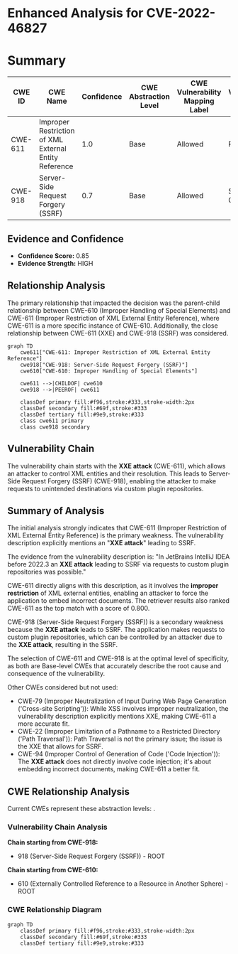 # Enhanced Analysis for CVE-2022-46827

# Summary
| CWE ID | CWE Name | Confidence | CWE Abstraction Level | CWE Vulnerability Mapping Label | CWE-Vulnerability Mapping Notes |
|---|---|---|---|---|---|
| CWE-611 | Improper Restriction of XML External Entity Reference | 1.0 | Base | Allowed | Primary CWE |
| CWE-918 | Server-Side Request Forgery (SSRF) | 0.7 | Base | Allowed | Secondary CWE |

## Evidence and Confidence

*   **Confidence Score:** 0.85
*   **Evidence Strength:** HIGH

## Relationship Analysis
The primary relationship that impacted the decision was the parent-child relationship between CWE-610 (Improper Handling of Special Elements) and CWE-611 (Improper Restriction of XML External Entity Reference), where CWE-611 is a more specific instance of CWE-610. Additionally, the close relationship between CWE-611 (XXE) and CWE-918 (SSRF) was considered.

```mermaid
graph TD
    cwe611["CWE-611: Improper Restriction of XML External Entity Reference"]
    cwe918["CWE-918: Server-Side Request Forgery (SSRF)"]
    cwe610["CWE-610: Improper Handling of Special Elements"]
    
    cwe611 -->|CHILDOF| cwe610
    cwe918 -->|PEEROF| cwe611

    classDef primary fill:#f96,stroke:#333,stroke-width:2px
    classDef secondary fill:#69f,stroke:#333
    classDef tertiary fill:#9e9,stroke:#333
    class cwe611 primary
    class cwe918 secondary
```

## Vulnerability Chain
The vulnerability chain starts with the **XXE attack** (CWE-611), which allows an attacker to control XML entities and their resolution. This leads to Server-Side Request Forgery (SSRF) (CWE-918), enabling the attacker to make requests to unintended destinations via custom plugin repositories.

## Summary of Analysis
The initial analysis strongly indicates that CWE-611 (Improper Restriction of XML External Entity Reference) is the primary weakness. The vulnerability description explicitly mentions an "**XXE attack**" leading to SSRF.

The evidence from the vulnerability description is: "In JetBrains IntelliJ IDEA before 2022.3 an **XXE attack** leading to SSRF via requests to custom plugin repositories was possible."

CWE-611 directly aligns with this description, as it involves the **improper restriction** of XML external entities, enabling an attacker to force the application to embed incorrect documents. The retriever results also ranked CWE-611 as the top match with a score of 0.800.

CWE-918 (Server-Side Request Forgery (SSRF)) is a secondary weakness because the **XXE attack** leads to SSRF. The application makes requests to custom plugin repositories, which can be controlled by an attacker due to the **XXE attack**, resulting in the SSRF.

The selection of CWE-611 and CWE-918 is at the optimal level of specificity, as both are Base-level CWEs that accurately describe the root cause and consequence of the vulnerability.

Other CWEs considered but not used:
*   CWE-79 (Improper Neutralization of Input During Web Page Generation ('Cross-site Scripting')): While XSS involves improper neutralization, the vulnerability description explicitly mentions XXE, making CWE-611 a more accurate fit.
*   CWE-22 (Improper Limitation of a Pathname to a Restricted Directory ('Path Traversal')): Path Traversal is not the primary issue; the issue is the XXE that allows for SSRF.
*   CWE-94 (Improper Control of Generation of Code ('Code Injection')): The **XXE attack** does not directly involve code injection; it's about embedding incorrect documents, making CWE-611 a better fit.


## CWE Relationship Analysis

Current CWEs represent these abstraction levels: .


### Vulnerability Chain Analysis

**Chain starting from CWE-918:**
- 918 (Server-Side Request Forgery (SSRF)) - ROOT


**Chain starting from CWE-610:**
- 610 (Externally Controlled Reference to a Resource in Another Sphere) - ROOT



### CWE Relationship Diagram

```mermaid
graph TD
    classDef primary fill:#f96,stroke:#333,stroke-width:2px
    classDef secondary fill:#69f,stroke:#333
    classDef tertiary fill:#9e9,stroke:#333
```
